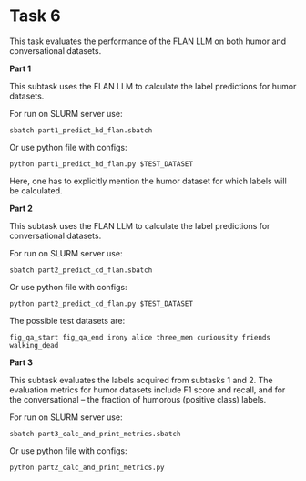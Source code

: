 # Task 6

This task evaluates the performance of the FLAN LLM on both humor and conversational datasets.

**Part 1**

This subtask uses the FLAN LLM to calculate the label predictions for humor datasets.

For run on SLURM server use:

```
sbatch part1_predict_hd_flan.sbatch
```

Or use python file with configs:

```
python part1_predict_hd_flan.py $TEST_DATASET
```

Here, one has to explicitly mention the humor dataset for which labels will be calculated.

**Part 2**

This subtask uses the FLAN LLM to calculate the label predictions for conversational datasets.

For run on SLURM server use:

```
sbatch part2_predict_cd_flan.sbatch
```

Or use python file with configs:
```
python part2_predict_cd_flan.py $TEST_DATASET
```

The possible test datasets are: 

```
fig_qa_start fig_qa_end irony alice three_men curiousity friends walking_dead
```

**Part 3**

This subtask evaluates the labels acquired from subtasks 1 and 2. The evaluation metrics for humor datasets include F1 score and recall, and for the conversational – the fraction of humorous (positive class) labels.

For run on SLURM server use:

```
sbatch part3_calc_and_print_metrics.sbatch
```

Or use python file with configs:

```
python part2_calc_and_print_metrics.py
```

